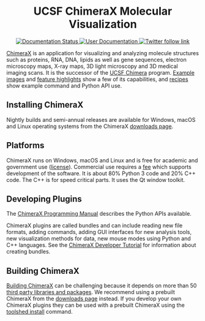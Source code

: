 <h1 align="center">UCSF ChimeraX Molecular Visualization</h1>
<div align="center">
  <a href='https://chimerax.readthedocs.io/en/latest/?badge=latest'>
    <img src='https://readthedocs.org/projects/chimerax/badge/?version=latest' alt='Documentation Status' />
  </a>
  <a href='https://www.cgl.ucsf.edu/chimerax/docs/user/index.html'>
	<img src='https://img.shields.io/badge/-user%20guide-brightgreen' alt='User Documentation' />
  </a>
  <a href='https://twitter.com/UCSFChimeraX'>
	<img src='https://img.shields.io/twitter/follow/UCSFChimeraX?color=blue&label=Follow%20%40UCSFChimeraX&style=plastic' alt='Twitter follow link'/>
  </a>
</div>

[ChimeraX](https://www.rbvi.ucsf.edu/chimerax/) is an application for visualizing and analyzing molecule structures such as proteins, RNA, DNA, lipids as well as gene sequences, electron microscopy maps, X-ray maps, 3D light microscopy and 3D medical imaging scans.  It is the successor of the [UCSF Chimera](https://www.cgl.ucsf.edu/chimera/) program.  [Example images](https://www.rbvi.ucsf.edu/chimerax/gallery.html) and [feature highlights](https://www.rbvi.ucsf.edu/chimerax/features.html) show a few of its capabilities, and [recipes](https://rbvi.github.io/chimerax-recipes/) show example command and Python API use.

## Installing ChimeraX

Nightly builds and semi-annual releases are available for Windows, macOS and Linux operating systems from the ChimeraX [downloads page](https://www.rbvi.ucsf.edu/chimerax/download.html).

## Platforms

ChimeraX runs on Windows, macOS and Linux and is free for academic and government use ([license](https://www.rbvi.ucsf.edu/chimerax/docs/license.html)).  Commercial use requires a [fee](https://www.rbvi.ucsf.edu/chimera/commercial_license.html) which supports development of the software.  It is about 80% Python 3 code and 20% C++ code.  The C++ is for speed critical parts.  It uses the Qt window toolkit.  

## Developing Plugins

The [ChimeraX Programming Manual](https://www.cgl.ucsf.edu/chimerax/docs/devel/index.html) describes the Python APIs available.

ChimeraX plugins are called bundles and can include reading new file formats, adding commands, adding GUI interfaces for new analysis tools, new visualization methods for data, new mouse modes using Python and C++ languages.  See the [ChimeraX Developer Tutorial](https://www.cgl.ucsf.edu/chimerax/docs/devel/tutorials/introduction.html) for information about creating bundles.

## Building ChimeraX

[Building ChimeraX](https://www.cgl.ucsf.edu/chimerax/docs/devel/building.html) can be challenging because it depends on more than 50 [third party libraries and packages](https://www.rbvi.ucsf.edu/chimerax/docs/devel/dependencies.html). We recommend using a prebuilt ChimeraX from the [downloads page](https://www.rbvi.ucsf.edu/chimerax/download.html) instead.  If you develop your own ChimeraX plugins they can be used with a prebuilt ChimeraX using the [toolshed install](http://www.rbvi.ucsf.edu/chimerax/docs/user/commands/toolshed.html#install) command.
